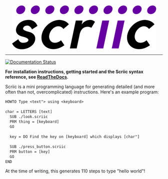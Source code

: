 <p align="center">
  <img src="docs/scriic.png" alt="Scriic" />
</p>

---

[![Documentation Status](https://readthedocs.org/projects/scriic/badge/?version=latest)](https://scriic.readthedocs.io/en/latest/?badge=latest)


**For installation instructions, getting started and the Scriic syntax
reference, see [ReadTheDocs](https://scriic.readthedocs.io/en/latest/).**


Scriic is a mini programming language for generating detailed (and more often
than not, overcomplicated) instructions. Here's an example program:

```
HOWTO Type <text"> using <keyboard>

char = LETTERS [text]
  SUB ./look.scriic
  PRM thing = [keyboard]
  GO

  key = DO Find the key on [keyboard] which displays [char"]

  SUB ./press_button.scriic
  PRM button = [key]
  GO
END
```

At the time of writing, this generates 110 steps to type "hello world"!
